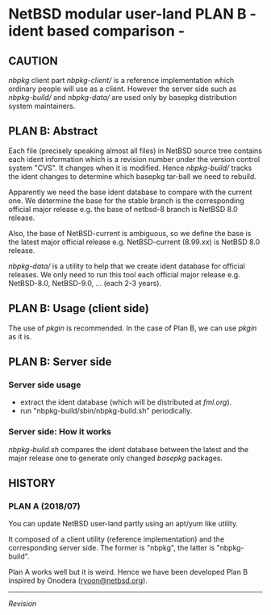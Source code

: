# NetBSD modular user-land PLAN B - ident based comparison -

## CAUTION

*nbpkg* client part *nbpkg-client/* is a reference implementation which ordinary people will use as a client.
However
the server side such as *nbpkg-build/* and *nbpkg-data/* are used only by basepkg distribution system maintainers.


## PLAN B: Abstract

Each file (precisely speaking almost all files) in NetBSD source tree contains each ident information 
which is a revision number under the version control system "CVS".
It changes when it is modified.
Hence
*nbpkg-build/* tracks the ident changes to determine which basepkg tar-ball we need to rebuild.

Apparently we need the base ident database to compare with the current one.
We determine the base for the stable branch is the corresponding official major release
e.g. the base of netbsd-8 branch is NetBSD 8.0 release.

Also, the base of NetBSD-current is ambiguous, so we define the base is the latest major official release
e.g. NetBSD-current (8.99.xx) is NetBSD 8.0 release.

*nbpkg-data/* is a utility to help that we create ident database for official releases.
We only need to run this tool each official major release e.g. NetBSD-8.0, NetBSD-9.0, ... (each 2-3 years).


## PLAN B: Usage (client side)

The use of *pkgin* is recommended.
In the case of Plan B, 
we can use *pkgin* as it is.


## PLAN B: Server side

### Server side usage

- extract the ident database (which will be distributed at *fml.org*).
- run "nbpkg-build/sbin/nbpkg-build.sh" periodically.

### Server side: How it works

*nbpkg-build.sh* compares the ident database between the latest and the major release one
to generate only changed *basepkg* packages.



## HISTORY

### PLAN A (2018/07)
You can update NetBSD user-land partly using an apt/yum like utility.

It composed of a client utility (reference implementation) and the corresponding server side.
The former is "nbpkg", the latter is "nbpkg-build".

Plan A works well but it is weird. 
Hence we have been developed Plan B inspired by Onodera (ryoon@netbsd.org).

---
$Revision$
